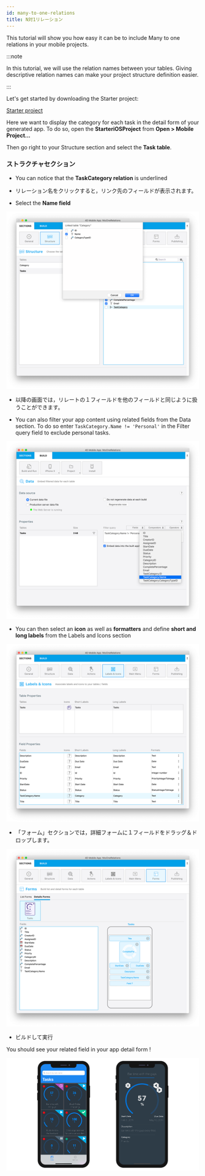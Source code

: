 ```yaml
---
id: many-to-one-relations
title: N対1リレーション
---
```



This tutorial will show you how easy it can be to include Many to one relations in your mobile projects.

:::note

In this tutorial, we will use the relation names between your tables. Giving descriptive relation names can make your project structure definition easier.

:::

Let's get started by downloading the Starter project:

<div className="center-button">
<a className="button button--primary" href="https://github.com/4d-go-mobile/tutorial-ManyToOneRelations/releases/latest/download/tutorial-ManyToOneRelations.zip">Starter project</a>
</div>

Here we want to display the category for each task in the detail form of your generated app. To do so, open the **StarteriOSProject** from **Open > Mobile Project...**

Then go right to your Structure section and select the **Task table**.

### ストラクチャセクション

* You can notice that the **TaskCategory relation** is underlined

* リレーション名をクリックすると，リンク先のフィールドが表示されます。

* Select the **Name field**

![Select link from structure section](img/select-link-from-structure.png)

* 以降の画面では，リレートの１フィールドを他のフィールドと同じように扱うことができます。

* You can also filter your app content using related fields from the Data section. To do so enter `TaskCategory.Name != 'Personal'` in the Filter query field to exclude personal tasks.

 ![「ラベル＆アイコン」セクションに表示された１フィールド](img/Related-field-from-Data-section.png)

* You can then select an **icon** as well as **formatters** and define **short and long labels** from the Labels and Icons section

![Related field from Labels and Icons section](img/related-field-from-labels-icons.png)

* 「フォーム」セクションでは，詳細フォームに１フィールドをドラッグ＆ドロップします。

![Related field in Forms section](img/related-field-forms.png)

* ビルドして実行

You should see your related field in your app detail form !

![Related field in Forms section](img/final-result-n-to-one-relations.png)

